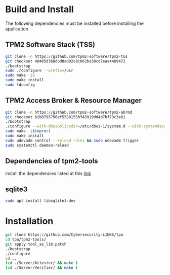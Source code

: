 # Build and Install
The following dependencies must be installed before installing the application
## TPM2 Software Stack (TSS)

```sh
git clone -n https://github.com/tpm2-software/tpm2-tss
git checkout 40485d368dbd8ad92c8c062ba38cd7eaa4489472
./bootstrap
sudo ./configure --prefix=/usr
sudo make -j8
sudo make install
sudo ldconfig
```
## TPM2 Access Broker & Resource Manager

```sh
git clone -n https://github.com/tpm2-software/tpm2-abrmd
git checkout b2b0795796ef5588155bf43919dd4d7bf73c3a01
./bootstrap
./configure --with-dbuspolicydir=/etc/dbus-1/system.d --with-systemdsystemunitdir=/usr/lib/systemd/system --libdir=/usr/lib --prefix=/usr
sudo make -j$(nproc)
sudo make install
sudo udevadm control --reload-rules && sudo udevadm trigger
sudo systemctl daemon-reload
```
## Dependencies of tpm2-tools
install the dependencies listed at this [link](https://tpm2-tools.readthedocs.io/en/latest/INSTALL/)

## sqlite3
```sh
sudo apt install libsqlite3-dev
```
# Installation

```sh
git clone https://github.com/Cybersecurity-LINKS/tpa
cd tpa/tpm2-tools/
git apply tool_as_lib.patch
./bootstrap
./configure
cd ..
(cd ./Server/Attester/ && make )
(cd ./Server/Verifier/ && make )
```





